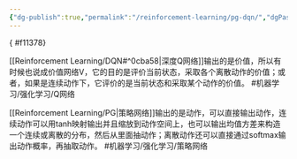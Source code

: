 ```yaml
---
{"dg-publish":true,"permalink":"/reinforcement-learning/pg-dqn/","dgPassFrontmatter":true}
---
```


{ #f11378}


[[Reinforcement Learning/DQN#^0cba58\|深度Q网络]]输出的是价值，所以有时候也说成价值网络V，它的目的是评价当前状态，采取各个离散动作的价值；或者，如果是连续动作下，它评价的是当前状态和采取某个动作的价值。
#机器学习/强化学习/Q网络 

[[Reinforcement Learning/PG\|策略网络]]输出的是动作，可以直接输出动作，连续动作可以用tanh映射输出并且缩放到动作空间上，也可以输出均值方差来构造一个连续或离散的分布，然后从里面抽动作；离散动作还可以直接通过softmax输出动作概率，再抽取动作。
#机器学习/强化学习/策略网络
